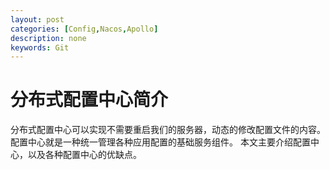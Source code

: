 ```yaml
---
layout: post
categories: [Config,Nacos,Apollo]
description: none
keywords: Git
---
```

# 分布式配置中心简介
分布式配置中心可以实现不需要重启我们的服务器，动态的修改配置文件的内容。配置中心就是一种统一管理各种应用配置的基础服务组件。
本文主要介绍配置中心，以及各种配置中心的优缺点。





